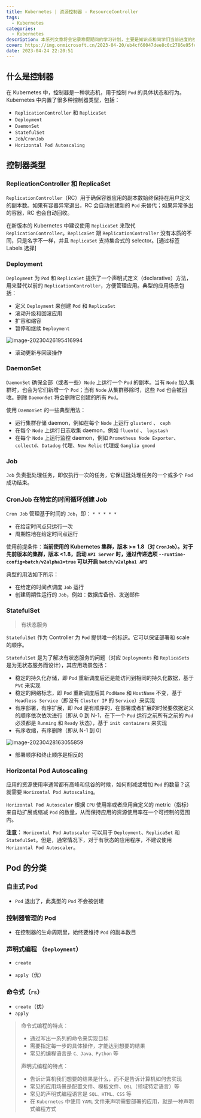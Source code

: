```yaml
---
title: Kubernetes | 资源控制器 - ResourceController
tags:
  - Kubernetes
categories:
  - Kubernetes
description: 本系列文章将会记录寒假期间的学习计划，主要是知识点和同学们当前进度的检查。
cover: https://img.onmicrosoft.cn/2023-04-20/eb4cf60047dee8c0c2786e95fc0f96ca0f2e666b.jpeg
date: 2023-04-24 22:20:51
---
```


## 什么是控制器

在 Kubernetes 中，控制器是一种状态机，用于控制 `Pod` 的具体状态和行为。Kubernetes 中内置了很多种控制器类型，包括：

- `ReplicationController` 和 `ReplicaSet`
- `Deployment`
- `DaemonSet`
- `StatefulSet`
- `Job`/`CronJob`
- `Horizontal Pod Autoscaling`

## 控制器类型

### ReplicationController 和 ReplicaSet

`ReplicationController`（RC）用于确保容器应用的副本数始终保持在用户定义的副本数。如果有容器异常退出，RC 会自动创建新的 `Pod` 来替代；如果异常多出的容器，RC 也会自动回收。

在新版本的 Kubernetes 中建议使用 `ReplicaSet` 来取代 `ReplicationController`。`ReplicaSet` 跟 `ReplicationController` 没有本质的不同，只是名字不一样，并且 `ReplicaSet` 支持集合式的 selector。[通过标签 Labels  选择]

### Deployment

`Deployment` 为 `Pod` 和 `ReplicaSet` 提供了一个声明式定义（declarative）方法，用来替代以前的 `ReplicationController`，方便管理应用。典型的应用场景包括：

- 定义 `Deployment` 来创建 `Pod` 和 `ReplicaSet`
- 滚动升级和回滚应用
- 扩容和缩容
- 暂停和继续 `Deployment`

![image-20230426195416994](https://img.onmicrosoft.cn/k8s/202304261954076.png)

- 滚动更新与回滚操作

### DaemonSet

`DaemonSet` 确保全部（或者一些）`Node` 上运行一个 `Pod` 的副本。当有 `Node` 加入集群时，也会为它们新增一个 `Pod`；当有 `Node` 从集群移除时，这些 `Pod` 也会被回收。删除 `DaemonSet` 将会删除它创建的所有 `Pod`。

使用 `DaemonSet` 的一些典型用法：

- 运行集群存储 daemon，例如在每个 `Node` 上运行 `glusterd` 、 `ceph`
- 在每个 `Node` 上运行日志收集 daemon，例如 `fluentd` 、 `logstash`
- 在每个 `Node` 上运行监控 daemon，例如 `Prometheus Node Exporter`、`collectd`、`Datadog` 代理、`New Relic` 代理或 `Ganglia gmond`

### Job

`Job` 负责批处理任务，即仅执行一次的任务，它保证批处理任务的一个或多个 `Pod` 成功结束。

### CronJob 在特定的时间循环创建 Job

`Cron Job` 管理基于时间的 `Job`，即： `* * * * * `

- 在给定时间点只运行一次
- 周期性地在给定时间点运行

使用前提条件：**当前使用的 Kubernetes 集群，版本 >= 1.8（对 `CronJob`）。对于先前版本的集群，版本 <1.8，启动 `API Server` 时，通过传递选项 `--runtime-config=batch/v2alpha1=true` 可以开启 `batch/v2alpha1 API`**

典型的用法如下所示：

- 在给定的时间点调度 `Job` 运行
- 创建周期性运行的 `Job`，例如：数据库备份、发送邮件

### StatefulSet

> 有状态服务

`StatefulSet` 作为 Controller 为 `Pod` 提供唯一的标识。它可以保证部署和 scale 的顺序。

`StatefulSet` 是为了解决有状态服务的问题（对应 `Deployments` 和 `ReplicaSets` 是为无状态服务而设计），其应用场景包括：

- 稳定的持久化存储，即 `Pod` 重新调度后还是能访问到相同的持久化数据，基于 `PVC` 来实现
- 稳定的网络标志，即 `Pod` 重新调度后其 `PodName` 和 `HostName` 不变，基于 `Headless Service`（即没有 `Cluster IP` 的 `Service`）来实现
- 有序部署，有序扩展，即 `Pod` 是有顺序的，在部署或者扩展的时候要依据定义的顺序依次依次进行（即从 0 到 N-1，在下一个 `Pod` 运行之前所有之前的 `Pod` 必须都是 `Running` 和 `Ready` 状态），基于 `init containers` 来实现
- 有序收缩，有序删除（即从 N-1 到 0）

![image-20230428163055859](https://img.onmicrosoft.cn/k8s/202304281630094.png)

- 部署顺序和终止顺序是相反的

### Horizontal Pod Autoscaling

应用的资源使用率通常都有高峰和低谷的时候，如何削减或增加 `Pod` 的数量？这就需要 `Horizontal Pod Autoscaling`。

`Horizontal Pod Autoscaler` 根据 `CPU` 使用率或者应用自定义的 metric（指标）来自动扩展或缩减 `Pod` 的数量，从而保持应用的资源使用率在一个可控制的范围内。

**注意：** `Horizontal Pod Autoscaler` 可以用于 `Deployment`、`ReplicaSet` 和 `StatefulSet`。但是，通常情况下，对于有状态的应用程序，不建议使用 `Horizontal Pod Autoscaler`。

## Pod 的分类

### 自主式 Pod

- `Pod` 退出了，此类型的 `Pod` 不会被创建

### 控制器管理的 Pod

- 在控制器的生命周期里，始终要维持 `Pod` 的副本数目

### 声明式编程 （`Deployment`）

- `create`

- `apply`（优）

### 命令式（`rs`）

- `create`（优） 
- `apply`

> 命令式编程的特点：
>
> - 通过写出一系列的命令来实现目标
> - 需要指定每一步的具体操作，才能达到想要的结果
> - 常见的编程语言是 `C、Java、Python` 等
>
> 声明式编程的特点：
>
> - 告诉计算机我们想要的结果是什么，而不是告诉计算机如何去实现
> - 常见的应用场景是配置文件、模板文件、`DSL`（领域特定语言）等
> - 常见的声明式编程语言是 `SQL、HTML、CSS` 等
> - 在 `Kubernetes` 中使用 `YAML` 文件来声明需要部署的应用，就是一种声明式编程方式